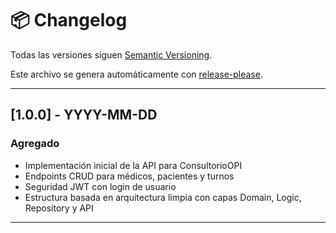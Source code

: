 # 📦 Changelog

Todas las versiones siguen [Semantic Versioning](https://semver.org/lang/es/).

Este archivo se genera automáticamente con [release-please](https://github.com/googleapis/release-please).

---

## [1.0.0] - YYYY-MM-DD
### Agregado
- Implementación inicial de la API para ConsultorioOPI
- Endpoints CRUD para médicos, pacientes y turnos
- Seguridad JWT con login de usuario
- Estructura basada en arquitectura limpia con capas Domain, Logic, Repository y API

---
